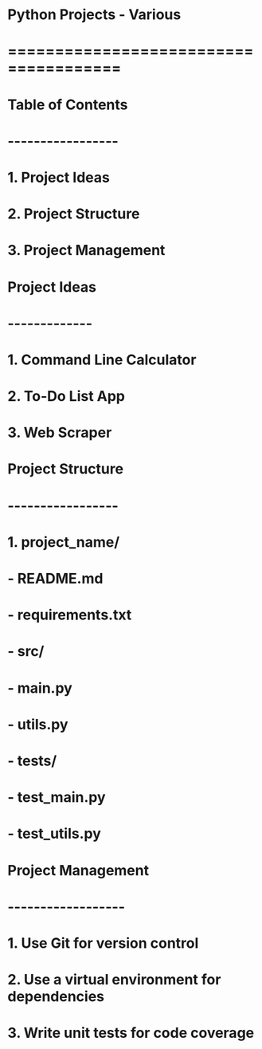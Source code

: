 # Python Projects - Various
# ======================================

# Table of Contents
# -----------------

# 1. Project Ideas
# 2. Project Structure
# 3. Project Management

# Project Ideas
# -------------

# 1. Command Line Calculator
# 2. To-Do List App
# 3. Web Scraper

# Project Structure
# -----------------

# 1. project_name/
#     - README.md
#     - requirements.txt
#     - src/
#         - main.py
#         - utils.py
#     - tests/
#         - test_main.py
#         - test_utils.py

# Project Management
# ------------------

# 1. Use Git for version control
# 2. Use a virtual environment for dependencies
# 3. Write unit tests for code coverage